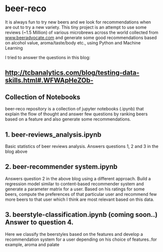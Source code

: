 # beer-reco

It is always fun to try new beers and we look for recommendations when are out to try a new variety. This tiny project is an attempt to use some reviews (~1.5 Million) of various microbrews across the world collected from www.beeradvocate.com and generate some good recommendations based on alcohol value, aroma/taste/body etc., using Python and Machine Learning

I tried to answer the questions in this blog:
## http://tcbanalytics.com/blog/testing-data-skills.html#.WFWApHeZOb-

## Collection of Notebooks 
beer-reco repository is a collection of jupyter notebooks (.ipynb) that explain the flow of thought and answer few questions by ranking beers based on a feature and also generate some recommendations.

## 1. beer-reviews_analysis.ipynb
Basic statistics of beer reviews analysis. Answers questions 1, 2 and 3 in the blog above

## 2. beer-recommender system.ipynb
Answers question  2 in the above blog using a different approach. Build a regression model similar to content-based recommender system and generate a parameter matrix for a user. Based on his ratings for some beers, compute the preferences of that particular user and recommend few more beers to that user which I think are most relevant based on this data.

## 3. beerstyle-classification.ipynb (coming soon..) Answer to question 4.
Here we classify the beerstyles based on the features and develop a recommendation system for a user depending on his choice of features..for example, aroma and palate
